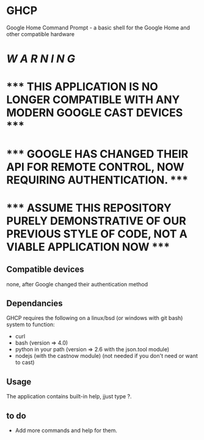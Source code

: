# GHCP
Google Home Command Prompt - a basic shell for the Google Home and other compatible hardware
# ***W A R N I N G***
# *** THIS APPLICATION IS NO LONGER COMPATIBLE WITH ANY MODERN GOOGLE CAST DEVICES ***
# *** GOOGLE HAS CHANGED THEIR API FOR REMOTE CONTROL, NOW REQUIRING AUTHENTICATION. ***
# *** ASSUME THIS REPOSITORY PURELY DEMONSTRATIVE OF OUR PREVIOUS STYLE OF CODE, NOT A VIABLE APPLICATION NOW ***

## Compatible devices

none, after Google changed their authentication method

## Dependancies

GHCP requires the following on a linux/bsd (or windows with git bash) 
system to function:

* curl
* bash (version => 4.0)
* python in your path (version => 2.6 with the json.tool module)
* nodejs (with the castnow module) (not needed if you don't need or want to cast)

## Usage

The application contains built-in help, jjust type ?.

## to do

* Add more commands and help for them.
